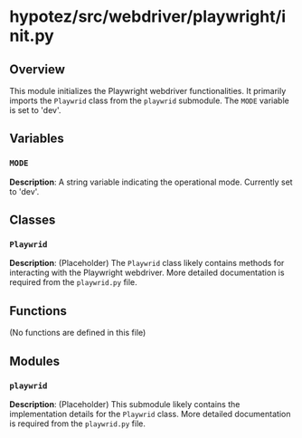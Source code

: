 # hypotez/src/webdriver/playwright/__init__.py

## Overview

This module initializes the Playwright webdriver functionalities. It primarily imports the `Playwrid` class from the `playwrid` submodule.  The `MODE` variable is set to 'dev'.


## Variables

### `MODE`

**Description**:  A string variable indicating the operational mode.  Currently set to 'dev'.


## Classes

### `Playwrid`

**Description**:  (Placeholder)  The `Playwrid` class likely contains methods for interacting with the Playwright webdriver.  More detailed documentation is required from the `playwrid.py` file.


## Functions

(No functions are defined in this file)


## Modules

### `playwrid`

**Description**: (Placeholder)  This submodule likely contains the implementation details for the `Playwrid` class.  More detailed documentation is required from the `playwrid.py` file.
